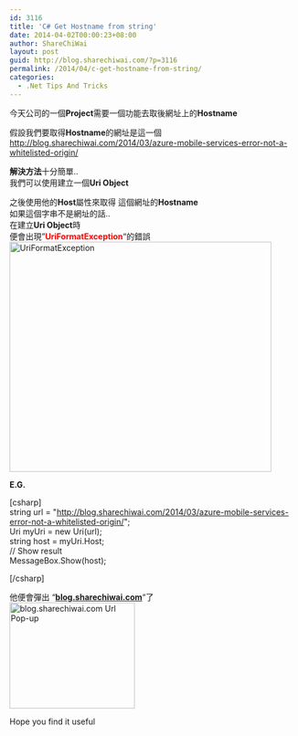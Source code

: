 ```yaml
---
id: 3116
title: 'C# Get Hostname from string'
date: 2014-04-02T00:00:23+08:00
author: ShareChiWai
layout: post
guid: http://blog.sharechiwai.com/?p=3116
permalink: /2014/04/c-get-hostname-from-string/
categories:
  - .Net Tips And Tricks
---
```

今天公司的一個**Project**需要一個功能去取後網址上的**Hostname**

假設我們要取得**Hostname**的網址是這一個  
<a title="Azure Mobile Service Error" href="http://blog.sharechiwai.com/2014/03/azure-mobile-services-error-not-a-whitelisted-origin/" target="_blank">http://blog.sharechiwai.com/2014/03/azure-mobile-services-error-not-a-whitelisted-origin/</a>

**解決方法**十分簡單..  
我們可以使用建立一個**Uri Object**

之後使用他的**Host**屬性來取得 這個網址的**Hostname**  
如果這個字串不是網址的話..  
在建立**Uri Object**時  
便會出現&#8221;<span style="color: #ff0000;"><strong>UriFormatException</strong></span>&#8220;的錯誤  
<img class="alignnone" alt="UriFormatException" src="https://i0.wp.com/farm8.staticflickr.com/7197/13597919953_3b64c6a337_d.jpg?resize=458%2C403" width="458" height="403" data-recalc-dims="1" /> 

**E.G.**

[csharp]  
string url = "http://blog.sharechiwai.com/2014/03/azure-mobile-services-error-not-a-whitelisted-origin/";  
Uri myUri = new Uri(url);  
string host = myUri.Host;  
// Show result  
MessageBox.Show(host);

[/csharp]

他便會彈出 &#8220;<a title="ShareChiWai Tech Blog" href="http://blog.sharechiwai.com" target="_blank"><strong>blog.sharechiwai.com</strong></a>&#8220;了  
<img class="alignnone" alt="blog.sharechiwai.com Url Pop-up" src="https://i1.wp.com/farm4.staticflickr.com/3826/13598259714_14cddf2105_d.jpg?resize=219%2C186" width="219" height="186" data-recalc-dims="1" /> 

Hope you find it useful